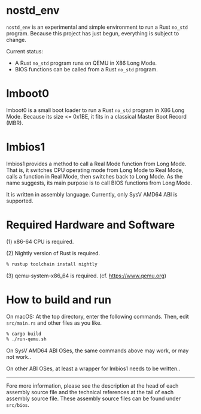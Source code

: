 # nostd_env

`nostd_env` is an experimental and simple environment to run a Rust
`no_std` program.  Because this project has just begun, everything is
subject to change.

Current status:

* A Rust `no_std` program runs on QEMU in X86 Long Mode.
* BIOS functions can be called from a Rust `no_std` program.

# lmboot0

lmboot0 is a small boot loader to run a Rust `no_std` program in X86
Long Mode.  Because its size <= 0x1BE, it fits in a classical Master
Boot Record (MBR).

# lmbios1

lmbios1 provides a method to call a Real Mode function from Long Mode.
That is, it switches CPU operating mode from Long Mode to Real Mode,
calls a function in Real Mode, then switches back to Long Mode.  As
the name suggests, its main purpose is to call BIOS functions from
Long Mode.

It is written in assembly language.  Currently, only SysV AMD64 ABI is
supported.

# Required Hardware and Software

(1) x86-64 CPU is required.

(2) Nightly version of Rust is required.

```sh
% rustup toolchain install nightly
```

(3) qemu-system-x86_64 is required. (cf. <https://www.qemu.org>)

# How to build and run

On macOS: At the top directory, enter the following commands.
Then, edit `src/main.rs` and other files as you like.

```sh
% cargo build
% ./run-qemu.sh
```

On SysV AMD64 ABI OSes, the same commands above may work, or may not work..

On other ABI OSes, at least a wrapper for lmbios1 needs to be written..

 * * *

Fore more information, please see the description at the head of each
assembly source file and the technical references at the tail of each
assembly source file.  These assembly source files can be found under
`src/bios`.
